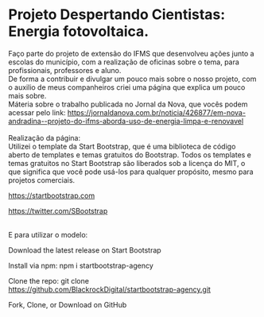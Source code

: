 # Projeto Despertando Cientistas: Energia fotovoltaica.
Faço parte do projeto de extensão do IFMS que desenvolveu ações junto a escolas do município, com a realização de oficinas sobre o tema, para profissionais, professores e aluno.<br>
De forma a contribuir e divulgar um pouco mais sobre o nosso projeto, com o auxilio de meus companheiros criei uma página que explica um pouco mais sobre.<br>
Máteria sobre o trabalho publicada no Jornal da Nova, que vocês podem acessar pelo link: https://jornaldanova.com.br/noticia/426877/em-nova-andradina--projeto-do-ifms-aborda-uso-de-energia-limpa-e-renovavel<br>
<br>
Realização da página:<br>
Utilizei o template da Start Bootstrap, que é uma biblioteca de código aberto de templates e temas gratuitos do Bootstrap. Todos os templates e temas gratuitos no Start Bootstrap são liberados sob a licença do MIT, o que significa que você pode usá-los para qualquer propósito, mesmo para projetos comerciais.

https://startbootstrap.com

https://twitter.com/SBootstrap<br> <br>

E para utilizar o modelo:<br>

Download the latest release on Start Bootstrap

Install via npm: npm i startbootstrap-agency

Clone the repo: git clone https://github.com/BlackrockDigital/startbootstrap-agency.git

Fork, Clone, or Download on GitHub
